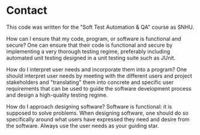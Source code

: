 # Contact

This code was written for the "Soft Test Automation & QA" course as SNHU. 

How can I ensure that my code, program, or software is functional and secure?
One can ensure that their code is functional and secure by implementing a very thorough testing regime, preferably including automated unit testing designed in a unit testing suite such as JUnit. 

How do I interpret user needs and incorporate them into a program?
One should interpret user needs by meeting with the different users and project stakeholders and "translating" them into concrete and specific user requirements that can be used to guide the software development process and design a high-quality testing regime. 

How do I approach designing software?
Software is functional: it is supposed to solve problems. When designing software, one should do so specifically around what users have expressed they need and desire from the software. Always use the user needs as your guiding star. 
